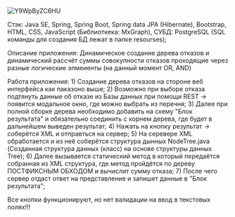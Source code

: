 ![Y9WpByZC6HU](https://github.com/Wolfram99/Calculation_of_the_bounce_tree/assets/92430279/f6787044-4f95-4af0-a2e0-b1563b1497e8)

Стэк: Java SE, Spring, Spring Boot, Spring data JPA (Hibernate), Bootstrap, HTML, CSS, JavaScript (Библиоткека: MxGraph), CУБД: PostgreSQL (SQL команды для создания БД лежат в папке resourses);

Описание приложения: Динамическое создание дерева отказов и динамический рассчёт суммы совокупности отказов проходящие через разные логические элмеиенты (на данный момент OR, AND)

Работа приложения:  1) Создание дерева отказов на стороне веб интерфейса как паказоно выше;
                    2) Возможно при выборе отказа подтянуть данные об отказе из Базы данных при помощи REST -> появится модальное окно, где можно выбрать из перечня;
                    3) Далее при полной сборке дерева необходимо добавить на схему "Блок результата" и обязательно соединить с корнем дерева, где будет в дальнейшем выведен результат;
                    4) Нажать на кнопку результат -> соберётся XML и отправться на сервер;
                    5) На серевере XML обработается и из неё соберётся структура дынных NodeTree.java (Созданная структура данных (класс) на основе структуры данных Tree);
                    6) Далее вызывается статический метод в который передаётся собранная из XML структура, где метод пройдётся по дереву ПОСТФИКСНЫМ ОБХОДОМ и вычислит сумму отказа;
                    7) После чего сервер отдаст ответ на представление и запишет данные в "Блок результата";

Все кнопки функционируют, но нет валидации на ввод в текстовых полях!!!
